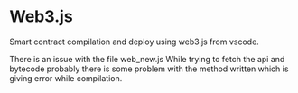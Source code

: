 # Web3.js
Smart contract compilation and deploy using web3.js from vscode.

There is an issue with the file web_new.js
While trying to fetch the api and bytecode probably there is some problem with the method written which is giving error while compilation.
